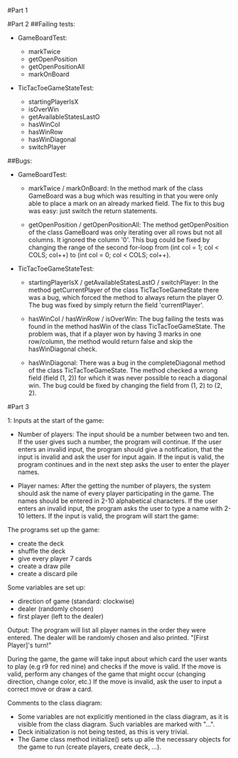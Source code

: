 #Part 1


#Part 2
##Failing tests:
- GameBoardTest:
    - markTwice
    - getOpenPosition
    - getOpenPositionAll
    - markOnBoard
        
- TicTacToeGameStateTest:
    - startingPlayerIsX
    - isOverWin
    - getAvailableStatesLastO
    - hasWinCol
    - hasWinRow
    - hasWinDiagonal
    - switchPlayer

##Bugs:
- GameBoardTest:
  - markTwice / markOnBoard:
    In the method mark of the class GameBoard was a bug which was resulting in that you were only able to place
    a mark on an already marked field. The fix to this bug was easy: just switch the return statements.
            
  - getOpenPosition / getOpenPositionAll:
    The method getOpenPosition of the class GameBoard was only iterating over all rows but not all columns. It 
    ignored the column '0'. This bug could be fixed by changing the range of the second for-loop from 
    (int col = 1; col < COLS; col++) to (int col = 0; col < COLS; col++).
    
- TicTacToeGameStateTest:
    - startingPlayerIsX / getAvailableStatesLastO / switchPlayer:
      In the method getCurrentPlayer of the class TicTacToeGameState there was a bug, which forced the method to always
      return the player O. The bug was fixed by simply return the field 'currentPlayer'.
      
    - hasWinCol / hasWinRow / isOverWin:
      The bug failing the tests was found in the method hasWin of the class TicTacToeGameState. The problem was, that if
      a player won by having 3 marks in one row/column, the method would return false and skip the hasWinDiagonal check.
      
    - hasWinDiagonal:
      There was a bug in the completeDiagonal method of the class TicTacToeGameState. The method checked a wrong field
      (field (1, 2)) for which it was never possible to reach a diagonal win. The bug could be fixed by changing the
      field from (1, 2) to (2, 2).

#Part 3

1: Inputs at the start of the game:

- Number of players:	The input should be a number between two and ten. If the user gives such a number, the program will continue.
			If the user enters an invalid input, the program should give a notification, that the input is invalid and ask the user for input again.
			If the input is valid, the program continues and in the next step asks the user to enter the player names.

- Player names:		After the getting the number of players, the system should ask the name of every player participating in the game.
			The names should be entered in 2-10 alphabetical characters.
			If the user enters an invalid input, the program asks the user to type a name with 2-10 letters.
			If the input is valid, the program will start the game:



The programs set up the game:
 - create the deck
 - shuffle the deck
 - give every player 7 cards
 - create a draw pile
 - create a discard pile

Some variables are set up:
 - direction of game (standard: clockwise)
 - dealer (randomly chosen)
 - first player (left to the dealer)



Output:	The program will list all player names in the order they were entered.
	The dealer will be randomly chosen and also printed.
	"[First Player]'s turn!"

During the game, the game will take input about which card the user wants to play (e.g r9 for red nine) and checks if the move is valid.
If the move is valid, perform any changes of the game that might occur (changing direction, change color, etc.)
If the move is invalid, ask the user to input a correct move or draw a card.


Comments to the class diagram:

- Some variables are not explicitly mentioned in the class diagram, as it is visible from the class diagram. Such variables are marked with "...".
- Deck initialization is not being tested, as this is very trivial.
- The Game class method initialize() sets up alle the necessary objects for the game to run (create players, create deck, ...).

